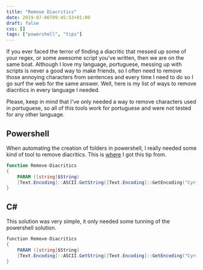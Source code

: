 ```yaml
---
title: "Remove Diacritics"
date: 2019-07-06T09:45:53+01:00
draft: false
css: []
tags: ["powershell", "tips"]
---
```


If you ever faced the terror of finding a diacritic that messed up some of your regex, or some awesome script you've written, then we are on the same boat. Although I love my language, portuguese, messing up with scripts is never a good way to make friends, so I often need to remove those annoying characters from sentences and every time I need to do so I go surf the web for the same answer. Well, here is my list of ways to remove diacritics in every language I needed.

Please, keep in mind that I've only needed a way to remove characters used in portuguese, so all of this tools work for portuguese and were not tested for any other language.

Powershell
----------

When automating the creation of folders in powershell, I really needed some kind of tool to remove diacritics. This is [where](https://lazywinadmin.com/2015/05/powershell-remove-diacritics-accents.html) I got this tip from.

```powershell
function Remove-Diacritics
{
    PARAM ([string]$String)
    [Text.Encoding]::ASCII.GetString([Text.Encoding]::GetEncoding("Cyrillic").GetBytes($String))
}
```

C#
--

This solution was very simple, it only needed some tunning of the powershell solution.

```csharp
function Remove-Diacritics
{
    PARAM ([string]$String)
    [Text.Encoding]::ASCII.GetString([Text.Encoding]::GetEncoding("Cyrillic").GetBytes($String))
}
```
